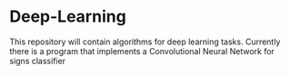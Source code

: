 # Deep-Learning

This repository will contain algorithms for deep learning tasks. Currently there is a program that implements a Convolutional Neural Network for signs classifier
